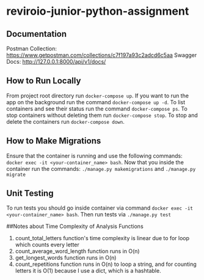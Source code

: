 # reviroio-junior-python-assignment

## Documentation
Postman Collection: https://www.getpostman.com/collections/c7f197a93c2adcd6c5aa
Swagger Docs: http://127.0.0.1:8000/api/v1/docs/

## How to Run Locally
From project root directory run `docker-compose up`. If you want to run the app on the background
run the command `docker-compose up -d`.
To list containers and see their status run the command `docker-compose ps`.
To stop containers without deleting them run `docker-compose stop`.
To stop and delete the containers run `docker-compose down`.

## How to Make Migrations
Ensure that the container is running and use the following commands: `docker exec -it <your-container_name> bash`.
Now that you inside the container run the commands: `./manage.py makemigrations` and `./manage.py migrate`

## Unit Testing
To run tests you should go inside container via command `docker exec -it <your-container_name> bash`.
Then run tests via `./manage.py test`

##Notes about Time Complexity of Analysis Functions
1. count_total_letters function's time complexity is linear due to for loop which counts every letter
2. count_average_word_length function runs in O(n)
3. get_longest_words function runs in O(n)
4. count_repetitions function runs in O(n) to loop a string, and for counting letters it is O(1) because I use a dict, which is a hashtable.
